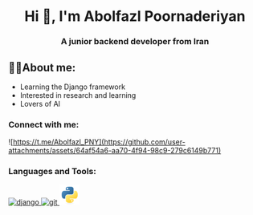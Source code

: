 



<h1 align="center">Hi 👋, I'm Abolfazl Poornaderiyan</h1>
<h3 align="center">A junior backend developer from Iran</h3>

## 👨‍💻About me:
- Learning the Django framework
- Interested in research and learning
- Lovers of AI
  
<h3 align="left">Connect with me:</h3>
<p align="left">
</p>

![https://t.me/Abolfazl_PNY](https://github.com/user-attachments/assets/64af54a6-aa70-4f94-98c9-279c6149b771)


<h3 align="left">Languages and Tools:</h3>
<p align="left"> <a href="https://www.djangoproject.com/" target="_blank" rel="noreferrer"> <img src="https://cdn.worldvectorlogo.com/logos/django.svg" alt="django" width="40" height="40"/> </a> <a href="https://git-scm.com/" target="_blank" rel="noreferrer"> <img src="https://www.vectorlogo.zone/logos/git-scm/git-scm-icon.svg" alt="git" width="40" height="40"/> </a> <a href="https://www.python.org" target="_blank" rel="noreferrer"> <img src="https://raw.githubusercontent.com/devicons/devicon/master/icons/python/python-original.svg" alt="python" width="40" height="40"/> </a> </p>


